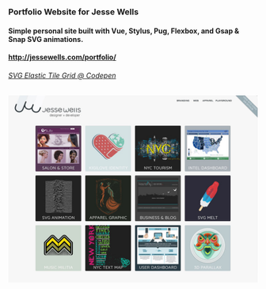 ### Portfolio Website for Jesse Wells

#### Simple personal site built with Vue, Stylus, Pug, Flexbox, and Gsap & Snap SVG animations.

#### http://jessewells.com/portfolio/

###### [ SVG Elastic Tile Grid @ Codepen](https://codepen.io/jessenwells/pen/oXqmZw)

##

![](screen.jpg)
